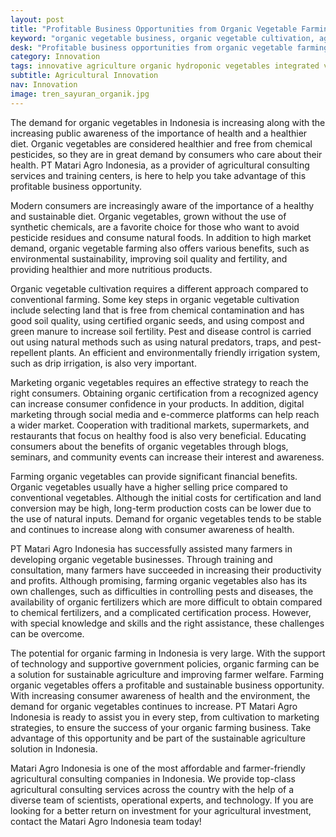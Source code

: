 ```yaml
---
layout: post
title: "Profitable Business Opportunities from Organic Vegetable Farming"
keyword: "organic vegetable business, organic vegetable cultivation, agricultural business opportunities, organic vegetable marketing, organic farming benefits, PT Matari Agro Indonesia"
desk: "Profitable business opportunities from organic vegetable farming. Get complete guidance from cultivation methods, marketing strategies, to profit analysis that can be obtained with the support of PT Matari Agro Indonesia"
category: Innovation
tags: innovative agriculture organic hydroponic vegetables integrated vegetables food security consultant
subtitle: Agricultural Innovation
nav: Innovation
image: tren_sayuran_organik.jpg
---
```


The demand for organic vegetables in Indonesia is increasing along with the increasing public awareness of the importance of health and a healthier diet. Organic vegetables are considered healthier and free from chemical pesticides, so they are in great demand by consumers who care about their health. PT Matari Agro Indonesia, as a provider of agricultural consulting services and training centers, is here to help you take advantage of this profitable business opportunity.

Modern consumers are increasingly aware of the importance of a healthy and sustainable diet. Organic vegetables, grown without the use of synthetic chemicals, are a favorite choice for those who want to avoid pesticide residues and consume natural foods. In addition to high market demand, organic vegetable farming also offers various benefits, such as environmental sustainability, improving soil quality and fertility, and providing healthier and more nutritious products.

Organic vegetable cultivation requires a different approach compared to conventional farming. Some key steps in organic vegetable cultivation include selecting land that is free from chemical contamination and has good soil quality, using certified organic seeds, and using compost and green manure to increase soil fertility. Pest and disease control is carried out using natural methods such as using natural predators, traps, and pest-repellent plants. An efficient and environmentally friendly irrigation system, such as drip irrigation, is also very important.

Marketing organic vegetables requires an effective strategy to reach the right consumers. Obtaining organic certification from a recognized agency can increase consumer confidence in your products. In addition, digital marketing through social media and e-commerce platforms can help reach a wider market. Cooperation with traditional markets, supermarkets, and restaurants that focus on healthy food is also very beneficial. Educating consumers about the benefits of organic vegetables through blogs, seminars, and community events can increase their interest and awareness.

Farming organic vegetables can provide significant financial benefits. Organic vegetables usually have a higher selling price compared to conventional vegetables. Although the initial costs for certification and land conversion may be high, long-term production costs can be lower due to the use of natural inputs. Demand for organic vegetables tends to be stable and continues to increase along with consumer awareness of health.

PT Matari Agro Indonesia has successfully assisted many farmers in developing organic vegetable businesses. Through training and consultation, many farmers have succeeded in increasing their productivity and profits. Although promising, farming organic vegetables also has its own challenges, such as difficulties in controlling pests and diseases, the availability of organic fertilizers which are more difficult to obtain compared to chemical fertilizers, and a complicated certification process. However, with special knowledge and skills and the right assistance, these challenges can be overcome.

The potential for organic farming in Indonesia is very large. With the support of technology and supportive government policies, organic farming can be a solution for sustainable agriculture and improving farmer welfare. Farming organic vegetables offers a profitable and sustainable business opportunity. With increasing consumer awareness of health and the environment, the demand for organic vegetables continues to increase. PT Matari Agro Indonesia is ready to assist you in every step, from cultivation to marketing strategies, to ensure the success of your organic farming business. Take advantage of this opportunity and be part of the sustainable agriculture solution in Indonesia.

Matari Agro Indonesia is one of the most affordable and farmer-friendly agricultural consulting companies in Indonesia. We provide top-class agricultural consulting services across the country with the help of a diverse team of scientists, operational experts, and technology. If you are looking for a better return on investment for your agricultural investment, contact the Matari Agro Indonesia team today!
